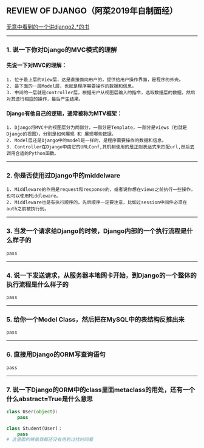 ## REVIEW OF DJANGO（阿菜2019年自制面经）

[无意中看到的一个讲django2.*的书](https://djangobook.com/)

------------
### 1. 说一下你对Django的MVC模式的理解
#### 先说一下对MVC的理解：
    1. 位于最上层的View层，这是直接面向用户的，提供给用户操作界面，是程序的外壳。
    2. 最下面的一层Model层，也就是程序需要操作的数据和信息。
    3. 中间的一层就是controller层，根据用户从视图层输入的指令，选取数据层的数据，然后对其进行相应的操作，最后产生结果。
#### Django有他自己的逻辑，通常被称为MTV框架：
    1. Django将MVC中的视图层分为两部分，一部分是Template，一部分是views（也就是Django的视图），分别是如何展现 和 展现哪些数据。
    2. Model层还是Django中的model是一样的，是程序需要操作的数据和信息。
    3. Controller在Django中由它的URLConf,其机制使用的是正则表达式来匹配url,然后去调用合适的Python函数。

-------------
### 2. 你是否使用过Django中的middelware
    1. Middleware的作用是request和response的，或者说你想在views之前执行一些操作，也可以使用Middleware。
    2. Middleware也是有执行顺序的，先后顺序一定要注意，比如过session中间件必须在auth之前被执行到。

-------------
### 3. 当发一个请求给Django的时候，Django内部的一个执行流程是什么样子的
    pass

-------------
### 4. 说一下发送请求，从服务器本地网卡开始，到Django的一个整体的执行流程是什么样子的
    pass

-------------
### 5. 给你一个Model Class，然后把在MySQL中的表结构反推出来
    pass

-------------
### 6. 直接用Django的ORM写查询语句
    pass

-------------
### 7. 说一下Django的ORM中的class里面metaclass的用处，还有一个什么abstract=True是什么意思
```python
class User(object):
    pass

class Student(User)：
    pass
# 这里面的继承我都还没有用到过找时间看
```

